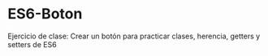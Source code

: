 # ES6-Boton
Ejercicio de clase: Crear un botón para practicar clases, herencia, getters y setters de ES6
